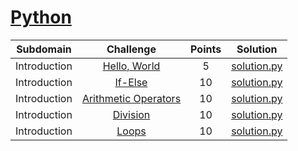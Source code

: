 # [Python](https://www.hackerrank.com/domains/python)

| Subdomain    | Challenge                                                                                         | Points | Solution                                                                                                                    |
| :----------: | :-----------------------------------------------------------------------------------------------: | :----: | :-------------------------------------------------------------------------------------------------------------------------: |
| Introduction | [Hello, World](https://www.hackerrank.com/challenges/py-hello-world/problem)                      | 5      | [solution.py](https://github.com/pradippatil/hackerrank/blob/master/Python/Introduction/Hello%2C%20World/solution.py)       |
| Introduction | [If-Else](https://www.hackerrank.com/challenges/py-if-else/problem)                               | 10     | [solution.py](https://github.com/pradippatil/hackerrank/blob/master/Python/Introduction/If-Else/solution.py)                |
| Introduction | [Arithmetic Operators](https://www.hackerrank.com/challenges/python-arithmetic-operators/problem) | 10     | [solution.py](https://github.com/pradippatil/hackerrank/blob/master/Python/Introduction/Arithmetic%20Operators/solution.py) |
| Introduction | [Division](https://www.hackerrank.com/challenges/python-division/problem)                         | 10     | [solution.py](https://github.com/pradippatil/hackerrank/blob/master/Python/Introduction/Division/solution.py)               |
| Introduction | [Loops](https://www.hackerrank.com/challenges/python-loops/problem)                               | 10     | [solution.py](https://github.com/pradippatil/hackerrank/blob/master/Python/Introduction/Loops/solution.py)                  |
